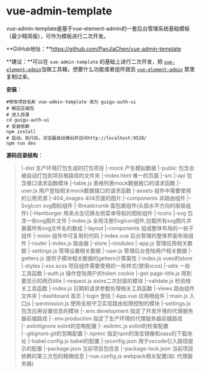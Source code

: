 # vue-admin-template

vue-admin-template是基于vue-element-admin的一套后台管理系统基础模板（最少精简版），可作为模板进行二次开发。

**GitHub地址：**https://github.com/PanJiaChen/vue-admin-template

**建议：**可以在 `vue-admin-template` 的基础上进行二次开发，把 [`vue-element-admin`](../vue-element-admin/README.md)当做工具箱，想要什么功能或者组件就去 [`vue-element-admin`](../vue-element-admin/README.md) 那里复制过来。

**安装**：

```shel
#修改项目名称 vue-admin-template 改为 guigu-auth-ui
# 解压压缩包
# 进入目录
cd guigu-auth-ui
# 安装依赖
npm install
# 启动。执行后，浏览器自动弹出并访问http://localhost:9528/
npm run dev
```

**源码目录结构**：

> |-dist 生产环境打包生成的打包项目
> |-mock 产生模拟数据
> |-public 包含会被自动打包到项目根路径的文件夹
> 	|-index.html 唯一的页面
> |-src
> 	|-api 包含接口请求函数模块
> 		|-table.js  表格列表mock数据接口的请求函数
> 		|-user.js  用户登陆相关mock数据接口的请求函数
> 	|-assets 组件中需要使用的公用资源
> 		|-404_images 404页面的图片
> 	|-components 非路由组件
> 		|-SvgIcon svg图标组件
> 		|-Breadcrumb 面包屑组件(头部水平方向的层级组件)
> 		|-Hamburger 用来点击切换左侧菜单导航的图标组件
> 	|-icons
> 		|-svg 包含一些svg图片文件
> 		|-index.js 全局注册SvgIcon组件,加载所有svg图片并暴露所有svg文件名的数组
> 	|-layout
> 		|-components 组成整体布局的一些子组件
> 		|-mixin 组件中可复用的代码
> 		|-index.vue 后台管理的整体界面布局组件
> 	|-router
> 		|-index.js 路由器
> 	|-store
> 		|-modules
> 			|-app.js 管理应用相关数据
> 			|-settings.js 管理设置相关数据
> 			|-user.js 管理后台登陆用户相关数据
> 		|-getters.js 提供子模块相关数据的getters计算属性
> 		|-index.js vuex的store
> 	|-styles
> 		|-xxx.scss 项目组件需要使用的一些样式(使用scss)
> 	|-utils 一些工具函数
> 		|-auth.js 操作登陆用户的token cookie
> 		|-get-page-title.js 得到要显示的网页title
> 		|-request.js axios二次封装的模块
> 		|-validate.js 检验相关工具函数
> 		|-index.js 日期和请求参数处理相关工具函数
> 	|-views 路由组件文件夹
> 		|-dashboard 首页
> 		|-login 登陆
> 	|-App.vue 应用根组件
> 	|-main.js 入口js
> 	|-permission.js 使用全局守卫实现路由权限控制的模块
> 	|-settings.js 包含应用设置信息的模块
> |-.env.development 指定了开发环境的代理服务器前缀路径
> |-.env.production 指定了生产环境的代理服务器前缀路径
> |-.eslintignore eslint的忽略配置
> |-.eslintrc.js eslint的检查配置
> |-.gitignore git的忽略配置
> |-.npmrc 指定npm的淘宝镜像和sass的下载地址
> |-babel.config.js babel的配置
> |-jsconfig.json 用于vscode引入路径提示的配置
> |-package.json 当前项目包信息
> |-package-lock.json 当前项目依赖的第三方包的精确信息
> |-vue.config.js webpack相关配置(如: 代理服务器)